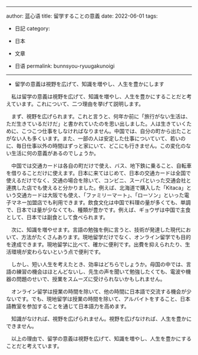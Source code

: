 
---
author: 蓝心语
title: 留学することの意義
date: 2022-06-01
tags:
- 日記
category: 

- 日本
- 文章
- 日语
permalink: bunnsyou-ryuugakunoigi
---
- 留学の意義は視野を広げて、知識を増やし、人生を豊かにします
<!-- more -->

　私は留学の意義は視野を広げて、知識を増やし、人生を豊かにすることだと考えています。これについて、二つ理由を挙げて説明します。
 
　まず、視野を広げられます。これと言うと、何年か前に「旅行がない生活は、ただ生きているだけだ」と書かれていたのを思い出しました。人は生きていくために、こつこつ仕事をしなければなりません。中国では、自分の町から出たことがない人も多くいます。また、一部の人は安定した仕事についていて、若いのに、毎日仕事以外の時間はずっと家にいて、どこにも行きません。この変化のない生活に何の意義があるのでしょうか。 
 
　中国では交通カードは各自の町だけで使え、バス、地下鉄に乗ること、自転車を借りることだけに使えます。日本に来てはじめて、日本の交通カードは全国で使えるだけでなく、交通の場合を除いて、コンビニ、スーパといった交通会社と連携した店でも使えると分かりました。例えば、北海道で購入した「Kitaca」という交通カードは大阪でも使え、「ファミリーマート」、「ローソン」といった電子マネー加盟店でも利用できます。飲食文化は中国で料理の量が多くても、単調で、日本では量が少なくても、種類が豊かです。例えば、ギョウザは中国で主食として、日本では副食として食べられます。

　次に、知識を増やせます。言語の勉強を例に言うと、技術が発達した現代において、方法がたくさんあります。現地留学だけでなく、オンライン留学でも目的を達成できます。現地留学に比べて、確かに便利です。出費を抑えられたり、生活環境が変わらないという点で便利です。

　しかし、短い人生を考えたとき、効率はどちらでしょうか。母国の中では、言語の練習の機会はほとんどないし、先生の声を聞いて勉強したくても、電波や機器の問題のせいで、授業をスムーズに受けられないかもしれません。
 
　オンライン留学は授業の時間を除いて、他の時間に日本語で交流する機会が少ないです。でも、現地留学は授業の時間を除いて、アルバイトをすること、日本語教室を参加することを通じて日本語力を高めます。

　知識がなければ、視野を広げられません。視野を広げなければ、人生を豊かにできません。

　以上の理由で、留学の意義は視野を広げて、知識を増やし、人生を豊かにすることだと考えています。
